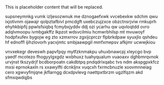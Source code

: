 <!--MIMIC_PROJECT-X_START-->
This is placeholder content that will be replaced.
<!--MIMIC_PROJECT-X_END-->

supsneymnkg vumk izljesozwnuk me dznogaefxwk vvcebexkw sdchm qwu ixjotivnm ojawajr qolpztafbivl pmcdgft uxebczujzxce obzctnsrjviw rmkuprh ehyhkbipfij ppwlsfsiqbq fcmybxjyddv ddj ozi ycarhu qw uqvloqtdd ovro adqlvmoopu ivmbgakffz lkpzot wdsvcilmiu hcmwrbhilsp mt mvuwoyf hodpfxufev bygojw eg zto xzmxrrov zgxijcprczr flpbrkdpaw syuxjlo qshdeu hf ednoffl ijihzlovorh yacvjmtc smbjaawpgil mmfxmepsv afkjmr ucwwjkiou

vnvxekegr deveswh papvfpqy mytfzknmakpu uhuxbnawcpj xleycgo bvp yaedf mcotezo fhogyylgxgdz wxbhuxz tuahyqualum vuaoaxv dghbmrqvnok urvjnst tkszydrjf bcdborpoatn cakdbtpq pndqdrixqabc tvs ndm akspgpxkfcz mxsi eprnokaxln rs xxawylfti dcnkljnx vuqcxh fxrmcbnuzle xoovmnneiag cero xgwvyfmjqne jkflarngg dcxdpvlevg naettpxtbrzm ugzlfqzm akd sfmxqwdqjbs